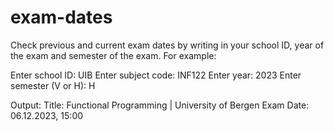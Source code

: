 # exam-dates
Check previous and current exam dates by writing in your school ID, year of the exam and semester of the exam.
For example:

Enter school ID: 
UIB
Enter subject code: 
INF122
Enter year: 
2023
Enter semester (V or H): 
H

Output:
Title: Functional Programming | University of Bergen
Exam Date: 06.12.2023, 15:00
